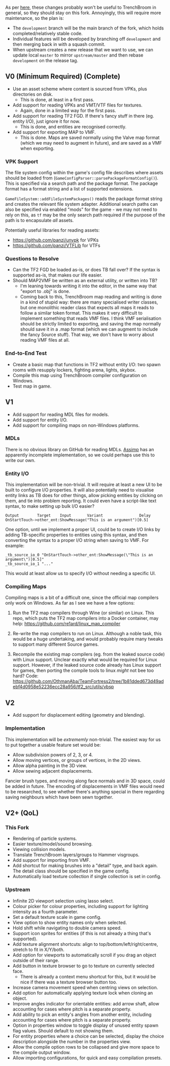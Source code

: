 As per [here](https://github.com/TrenchBroom/TrenchBroom/issues/4072), these changes probably won't be useful to TrenchBroom in general, so they should stay on this fork. Annoyingly, this will require more maintenance, so the plan is:

* The `development` branch will be the main branch of the fork, which holds completed/relatively stable code.
* Individual features will be developed by branching off `development` and then merging back in with a squash commit.
* When upstream creates a new release that we want to use, we can update local `master` to mirror `upstream/master` and then rebase `development` on the release tag.

## V0 (Minimum Required) (Complete)

* Use an asset scheme where content is sourced from VPKs, plus directories on disk.
	* This is done, at least in a first pass.
* Add support for reading VPKs and VMT/VTF files for textures.
	* Again, done in a limited way for the first pass.
* Add support for reading TF2 FGD. If there's fancy stuff in there (eg. entity I/O), just ignore it for now.
	* This is done, and entities are recognised correctly.
* Add support for exporting MAP to VMF.
	* This is done. Maps are saved normally using the Valve map format (which we may need to augment in future), and are saved as a VMF when exporting.

### VPK Support

The file system config within the game's config file describes where assets should be loaded from (`GameConfigParser::parsePackageFormatConfig()`). This is specified via a search path and the package format. The package format has a format string and a list of supported extensions.

`GameFileSystem::addFileSystemPackages()` reads the package format string and creates the relevant file system adapter. Additional search paths can also be specified via enabled "mods" for the game - we may not need to rely on this, as `tf` may be the only search path required if the purpose of the path is to encapsulate _all_ assets.

Potentially useful libraries for reading assets:

* https://github.com/panzi/unvpk for VPKs
* https://github.com/panzi/VTFLib for VTFs

### Questions to Resolve

* Can the TF2 FGD be loaded as-is, or does TB fall over? If the syntax is supported as-is, that makes our life easier.
* Should MAP2VMF be written as an external utility, or written into TB?
	* I'm leaning towards writing it into the editor, in the same way that "export to .obj" is done.
	* Coming back to this, TrenchBroom map reading and writing is done in a kind of stupid way: there are many specialised writer classes, but one monolithic reader class that expects all maps it reads to follow a similar token format. This makes it very difficult to implement something that reads VMF files. I think VMF serialisation should be strictly limited to exporting, and saving the map normally should save it in a .map format (which we can augment to include the fancy Source stuff). That way, we don't have to worry about reading VMF files at all.

### End-to-End Test

* Create a basic map that functions in TF2 without entity I/O: two spawn rooms with resupply lockers, fighting arena, lights, skybox.
* Compile this map using TrenchBroom compiler configuration on Windows.
* Test map in game.

## V1

* Add support for reading MDL files for models.
* Add support for entity I/O.
* Add support for compiling maps on non-Windows platforms.

### MDLs

There is no obvious library on GitHub for reading MDLs. [Assimp](https://github.com/assimp/assimp/blob/master/code/AssetLib/MDL/MDLLoader.h#L142) has an apparently incomplete implementation, so we could perhaps use this to write our own.

### Entity I/O

This implementation will be non-trivial. It will require at least a new UI to be built to configure I/O properties. It will also potentially need to visualise entity links as TB does for other things, allow picking entities by clicking on them, and tie into problem reporting. It could even have a script-like text syntax, to make setting up bulk I/O easier?

```
Output        Target    Input       Variant                Delay
OnStartTouch->other_ent:ShowMessage("This is an argument")[0.5]
```

One option, until we implement a proper UI, could be to create I/O links by adding TB-specific properties to entities using this syntax, and then converting the syntax to a proper I/O string when saving to VMF. For example:

```
_tb_source_io_0 "OnStartTouch->other_ent:ShowMessage(\"This is an argument\")[0.5]"
_tb_source_io_1 "..."
```

This would at least allow us to specify I/O without needing a specific UI.

### Compiling Maps

Compiling maps is a bit of a difficult one, since the official map compilers only work on Windows. As far as I see we have a few options:

1. Run the TF2 map compilers through Wine (or similar) on Linux.
	This repo, which puts the TF2 map compilers into a Docker container, may help: https://github.com/re1ard/linux_map_compiler

2. Re-write the map compilers to run on Linux.
	Although a noble task, this would be a huge undertaking, and would probably require many tweaks to support many different Source games.

3. Recompile the existing map compilers (eg. from the leaked source code) with Linux support.
	Unclear exactly what would be required for Linux support. However, if the leaked source code already has Linux support for games, then porting the compile tools to linux _might_ not bee too hard?
	Code: https://github.com/OthmanAba/TeamFortress2/tree/1b81dded673d49adebf4d0958e52236ecc28a956/tf2_src/utils/vbsp

## V2

* Add support for displacement editing (geometry and blending).

### Implementation

This implementation will be _extrememly_ non-trivial. The easiest way for us to put together a usable feature set would be:

* Allow subdivision powers of 2, 3, or 4.
* Allow moving vertices, or groups of vertices, in the 2D views.
* Allow alpha painting in the 3D view.
* Allow sewing adjacent displacements.

Fancier brush types, and moving along face normals and in 3D space, could be added in future. The encoding of displacements in VMF files would need to be researched, to see whether there's anything special in there regarding saving neighbours which have been sewn together.

## V2+ (QoL)

### This Fork

* Rendering of particle systems.
* Easier texture/model/sound browsing.
* Viewing collision models.
* Translate TrenchBroom layers/groups to Hammer visgroups.
* Add support for importing from VMF.
* Add shortcut for making brushes into a "detail" type, and back again. The detail class should be specified in the game config.
* Automatically load texture collection if single collection is set in config.

### Upstream

* Infinite 2D viewport selection using lasso select.
* Colour picker for colour properties, including support for lighting intensity as a fourth parameter.
* Set a default texture scale in game config.
* View option to show entity names only when selected.
* Hold shift while navigating to double camera speed.
* Support icon sprites for entities (if this is not already a thing that's supported).
* Add texture alignment shortcuts: align to top/bottom/left/right/centre, stretch to fit in X/Y/both.
* Add option for viewports to automatically scroll if you drag an object outside of their range.
* Add button in texture browser to go to texture on currently selected face.
	* There is already a context menu shortcut for this, but it would be nice if there was a texture browser button too.
* Increase camera movement speed when centring views on selection.
* Add option for automatically applying texture lock when cloning an object.
* Improve angles indicator for orientable entities: add arrow shaft, allow accounting for cases where pitch is a separate property.
* Add ability to pick an entity's angles from another entity, including accounting for cases where pitch is a separate property.
* Option in properties window to toggle display of unused entity spawn flag values. Should default to not showing them.
* For entity properties where a choice can be selected, display the choice description alongside the number in the properties view.
* Allow the compile option rows to be collapsed and give more space to the compile output window.
* Allow importing configurations, for quick and easy compilation presets.
